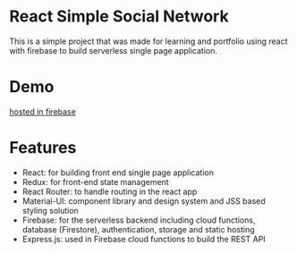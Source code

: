 # React Simple Social Network

This is a simple project that was made for learning and portfolio using react with firebase to build serverless single page application.

# Demo

[hosted in firebase](https://socionet-1.web.app)

# Features

- React: for building front end single page application
- Redux: for front-end state management
- React Router: to handle routing in the react app
- Material-UI: component library and design system and JSS based styling solution
- Firebase: for the serverless backend including cloud functions, database (Firestore), authentication, storage and static hosting
- Express.js: used in Firebase cloud functions to build the REST API
